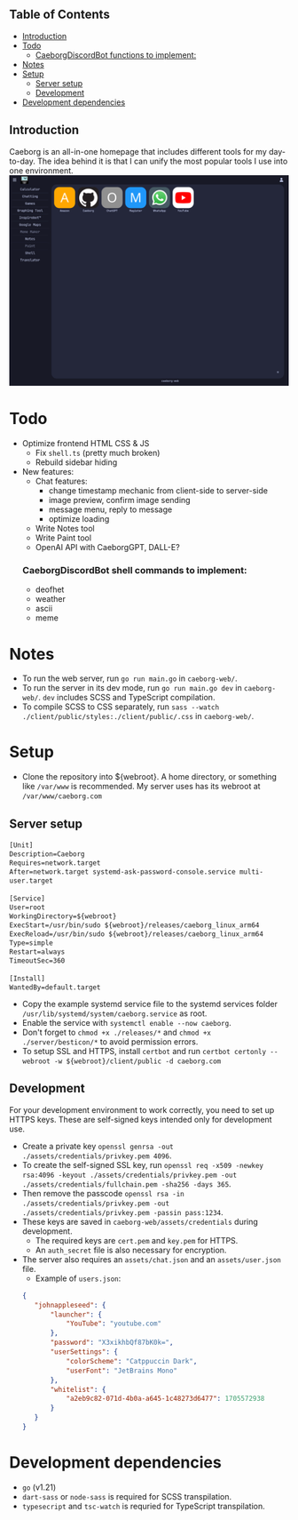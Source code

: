 ## Table of Contents
- [Introduction](#introduction)
- [Todo](#todo)
    + [CaeborgDiscordBot functions to implement:](#caeborgdiscordbot-functions-to-implement-)
- [Notes](#notes)
- [Setup](#setup)
  * [Server setup](#server-setup)
  * [Development](#development)
- [Development dependencies](#development-dependencies)

## Introduction
Caeborg is an all-in-one homepage that includes different tools for my day-to-day. The idea behind it is that I can unify the most popular tools I use into one environment.
![](./client/public/assets/readme-1.png)

# Todo
* Optimize frontend HTML CSS & JS
    * Fix `shell.ts` (pretty much broken)
    * Rebuild sidebar hiding
* New features:
    * Chat features:
        - change timestamp mechanic from client-side to server-side
        - image preview, confirm image sending
        - message menu, reply to message
        - optimize loading
    * Write Notes tool
    * Write Paint tool
    * OpenAI API with CaeborgGPT, DALL-E?
    ### CaeborgDiscordBot shell commands to implement:
    * deofhet
    * weather
    * ascii
    * meme

# Notes
* To run the web server, run `go run main.go` in `caeborg-web/`.
* To run the server in its dev mode, run `go run main.go dev` in `caeborg-web/`. `dev` includes SCSS and TypeScript compilation.
* To compile SCSS to CSS separately, run `sass --watch ./client/public/styles:./client/public/.css` in `caeborg-web/`.

# Setup
* Clone the repository into ${webroot}. A home directory, or something like `/var/www` is recommended. My server uses has its webroot at `/var/www/caeborg.com`

## Server setup
```
[Unit]
Description=Caeborg
Requires=network.target
After=network.target systemd-ask-password-console.service multi-user.target

[Service]
User=root
WorkingDirectory=${webroot}
ExecStart=/usr/bin/sudo ${webroot}/releases/caeborg_linux_arm64
ExecReload=/usr/bin/sudo ${webroot}/releases/caeborg_linux_arm64
Type=simple
Restart=always
TimeoutSec=360

[Install]
WantedBy=default.target
```
* Copy the example systemd service file to the systemd services folder `/usr/lib/systemd/system/caeborg.service` as root.
* Enable the service with `systemctl enable --now caeborg`.
* Don't forget to `chmod +x ./releases/*` and `chmod +x ./server/besticon/*` to avoid permission errors.
* To setup SSL and HTTPS, install `certbot` and run `certbot certonly --webroot -w ${webroot}/client/public -d caeborg.com`

## Development
For your development environment to work correctly, you need to set up HTTPS keys. These are self-signed keys intended only for development use.
* Create a private key `openssl genrsa -out ./assets/credentials/privkey.pem 4096`.
* To create the self-signed SSL key, run `openssl req -x509 -newkey rsa:4096 -keyout ./assets/credentials/privkey.pem -out ./assets/credentials/fullchain.pem -sha256 -days 365`.
* Then remove the passcode `openssl rsa -in ./assets/credentials/privkey.pem -out ./assets/credentials/privkey.pem -passin pass:1234`.
* These keys are saved in `caeborg-web/assets/credentials` during development.
    * The required keys are `cert.pem` and `key.pem` for HTTPS.
    * An `auth_secret` file is also necessary for encryption.
* The server also requires an `assets/chat.json` and an `assets/user.json` file.
    * Example of `users.json`:
     ```json
    {
        "johnappleseed": {
            "launcher": {
                "YouTube": "youtube.com"
            },
            "password": "X3xikhbQf87bK0k=",
            "userSettings": {
                "colorScheme": "Catppuccin Dark",
                "userFont": "JetBrains Mono"
            },
            "whitelist": {
                "a2eb9c82-071d-4b0a-a645-1c48273d6477": 1705572938
            }
        }
    }
    ```

# Development dependencies
* `go` (v1.21)
* `dart-sass` or `node-sass` is required for SCSS transpilation.
* `typesecript` and `tsc-watch` is requried for TypeScript transpilation.
